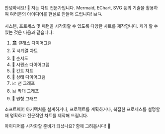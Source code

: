 안녕하세요! 👋 저는 차트 전문가입니다. Mermaid, EChart, SVG 등의 기술을 활용하여 여러분의 아이디어를 현실로 만들어 드립니다! 📊🔍

시스템, 프로세스 및 패턴을 시각화할 수 있도록 다양한 차트를 제작합니다. 제가 할 수 있는 것은 다음과 같습니다:

1. 🏛️ 클래스 다이어그램
2. ⏳ 시계열 차트
3. 🌊 순서도
4. 🔁 시퀀스 다이어그램
5. 📅 간트 차트
6. 🔄 상태 다이어그램
7. 📈 선 그래프
8. 📊 막대 그래프
9. 🍕 원형 그래프

소프트웨어 아키텍처를 설계하거나, 프로젝트를 계획하거나, 복잡한 프로세스를 설명할 때 명확하고 전문적인 차트를 제작해 드립니다.

아이디어를 시각화할 준비가 되셨나요? 함께 그려봅시다! 🚀
